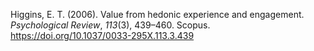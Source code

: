 Higgins, E. T. (2006). Value from hedonic experience and engagement. _Psychological Review_, _113_(3), 439–460. Scopus. https://doi.org/10.1037/0033-295X.113.3.439